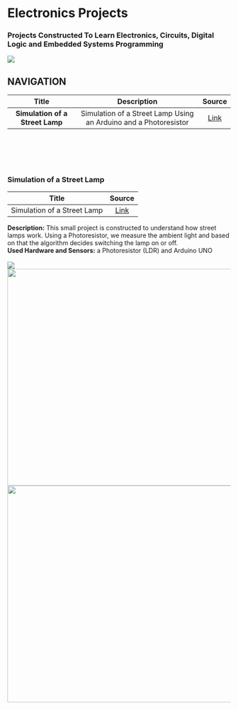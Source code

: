 # Electronics Projects
### Projects Constructed To Learn Electronics, Circuits, Digital Logic and Embedded Systems Programming

<img src="https://www.taraztechnologies.com/wp-content/uploads/2015/11/PCBA2.jpg">


<br>

## NAVIGATION

| __Title__        | __Description__           | __Source__  |
| :-------------: |:-------------:| :-----:|
| __Simulation of a Street Lamp__    | Simulation of a Street Lamp Using an Arduino and a Photoresistor | [Link](https://github.com/fatihcinar1/electronics-projects/blob/master/Projects/Simulation%20of%20a%20Street%20Lamp/Code/simulation_street_light.ino) |


<br>

<br><br>
### Simulation of a Street Lamp

| Title        |  Source  |
| :-------------: | :-----:|
| Simulation of a Street Lamp    | [Link](https://github.com/fatihcinar1/electronics-projects/blob/master/Projects/Simulation%20of%20a%20Street%20Lamp/Code/simulation_street_light.ino) |

__Description:__ This small project is constructed to understand how street lamps work. Using a Photoresistor, we measure the ambient light and based on that the algorithm decides switching the lamp on or off. <br>
__Used Hardware and Sensors:__  a Photoresistor (LDR) and Arduino UNO
<br><br>
<img src="https://5.imimg.com/data5/XR/MT/MY-22596436/sodium-street-light-250x250.jpg">
<img src="https://github.com/fatihcinar1/electronics-projects/blob/master/Projects/Simulation%20of%20a%20Street%20Lamp/Pictures%20of%20the%20Projects/lights_off.jpg?raw=true" width="650" height="488">
<img src="https://github.com/fatihcinar1/electronics-projects/blob/master/Projects/Simulation%20of%20a%20Street%20Lamp/Pictures%20of%20the%20Projects/lights_on.jpg?raw=true" width="650" height="488">

<br> <br><br><br>
